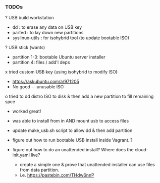 ### TODOs
? USB build workstation
  - dd : to erase any data on USB key
  - parted : to lay down new partitions 
  - syslinux-utils : for isohybrid tool (to update bootable ISO)

? USB stick (wants)
  - partition 1-3: bootable Ubuntu server installer
  - partition 4: files / add'l deps
  
x tried custom USB key (using isohybrid to modify ISO)
  - https://askubuntu.com/a/971205
  - No good -- unusable ISO

o tried to dd distro ISO to disk & then add a new partition to fill remaining spce
  - worked great!
  - was able to install from in AND mount usb to access files

- update make_usb.sh script to allow dd & then add partition

- figure out how to run bootable USB install inside Vagrant..?

- figure out how to do an unattended install?  Where does the cloud-init.yaml live?
    - create a simple one & prove that unattended installer can use files from data partition.
    - i.e. https://pastebin.com/THdw6nnP